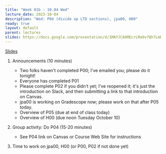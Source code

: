 ```yaml
---
title: "Week 01b - 10.04 Wed"
lecture_date: 2023-10-04
description: "Wed: P04 (divide up LTD sections), jpa00, H00"
ready: true
layout: default
parent: lectures
slides: https://docs.google.com/presentation/d/1MAYJC84MEcrLMa9v7Qh7LmRTbNg8GF1YMS-DTO3rLCY/edit?usp=sharing
---
```


[Slides]({{page.slides}})

1. Announcements (10 minutes)
   - Two folks haven't completed P00; I've emailed you; please do it tonight!
   - Everyone has completed P01
   - Please complete P02 if you didn't yet; I've reopened it; it's just the introduction on Slack, and then submitting a link to that introduction on Canvas.
   - jpa00 is working on Gradescope now; please work on that after P05 today.
   - Overview of P05 (due at end of class today)
   - Overview of H00 (due noon Tuesday October 10)

2. Group activity: Do P04 (15-20 minutes)
	 - See P04 link on Canvas or Course Web Site for instructions


3. Time to work on jpa00, H00 (or P00, P02 if not done yet)

